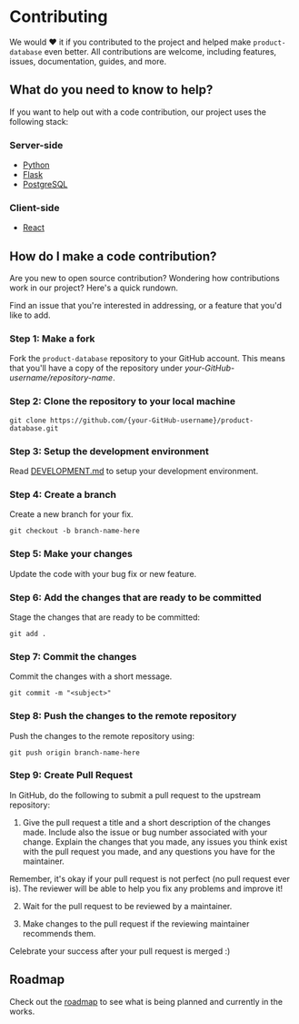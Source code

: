 # Contributing

We would ❤️ it if you contributed to the project and helped make `product-database` even better. All contributions are welcome, including features, issues, documentation, guides, and more.

## What do you need to know to help?

If you want to help out with a code contribution, our project uses the following stack:

### Server-side

* [Python](https://python.org/)
* [Flask](https://flask.palletsprojects.com/)
* [PostgreSQL](https://www.postgresql.org/)

### Client-side

* [React](https://reactjs.org/docs/getting-started.html)

## How do I make a code contribution?

Are you new to open source contribution? Wondering how contributions work in our project? Here's a quick rundown.

Find an issue that you're interested in addressing, or a feature that you'd like to add.

### Step 1: Make a fork

Fork the `product-database` repository to your GitHub account. This means that you'll have a copy of the repository under _your-GitHub-username/repository-name_.

### Step 2: Clone the repository to your local machine

```
git clone https://github.com/{your-GitHub-username}/product-database.git
```

### Step 3: Setup the development environment
Read [DEVELOPMENT.md](DEVELOPMENT.md) to setup your development environment.

### Step 4: Create a branch

Create a new branch for your fix.

```
git checkout -b branch-name-here
```

### Step 5: Make your changes

Update the code with your bug fix or new feature.

### Step 6: Add the changes that are ready to be committed

Stage the changes that are ready to be committed:

```
git add .
```

### Step 7: Commit the changes

Commit the changes with a short message.

```
git commit -m "<subject>"
```

### Step 8: Push the changes to the remote repository

Push the changes to the remote repository using:

```
git push origin branch-name-here
```

### Step 9: Create Pull Request

In GitHub, do the following to submit a pull request to the upstream repository:

1.  Give the pull request a title and a short description of the changes made. Include also the issue or bug number associated with your change. Explain the changes that you made, any issues you think exist with the pull request you made, and any questions you have for the maintainer.

Remember, it's okay if your pull request is not perfect (no pull request ever is). The reviewer will be able to help you fix any problems and improve it!

2.  Wait for the pull request to be reviewed by a maintainer.

3.  Make changes to the pull request if the reviewing maintainer recommends them.

Celebrate your success after your pull request is merged :)

## Roadmap
Check out the [roadmap](https://github.com/users/Mozzo1000/projects/1/views/1) to see what is being planned and currently in the works.